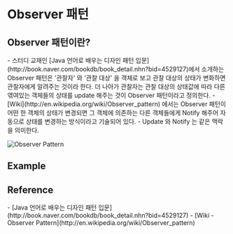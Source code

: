 <h1>Observer 패턴</h1>

<h2>Observer 패턴이란?</h2>
- 스터디 교재인 [Java 언어로 배우는 디자인 패턴 입문](http://book.naver.com/bookdb/book_detail.nhn?bid=4529127)에서 소개하는 Observer 패턴은 '관찰자' 와 '관찰 대상' 을 객체로 보고 관찰 대상의 상태가 변화하면 관찰자에게 알려주는 것이라 한다. 더 나아가 관찰자는 관찰 대상의 상태값에 따라 다른 엮여있는 객체들의 상태를 update 해주는 것이 Observer 패턴이라고 정의한다.
- [Wiki](http://en.wikipedia.org/wiki/Observer_pattern) 에서는 Observer 패턴이 어떤 한 객체의 상태가 변경되면 그 객체에 의존하는 다른 객체들에게 Notify 해주어 자동으로 상태를 변경하는 방식이라고 기술되어 있다.
- Update 와 Notify 는 같은 맥락을 의미한다. 

![Observer Pattern](http://upload.wikimedia.org/wikipedia/commons/thumb/8/8d/Observer.svg/854px-Observer.svg.png "출처: http://en.wikipedia.org/wiki/Observer_pattern")

<h2>Example</h2>


<h2>Reference</h2>
 - [Java 언어로 배우는 디자인 패턴 입문](http://book.naver.com/bookdb/book_detail.nhn?bid=4529127)
 - [Wiki - Observer Pattern](http://en.wikipedia.org/wiki/Observer_pattern)
